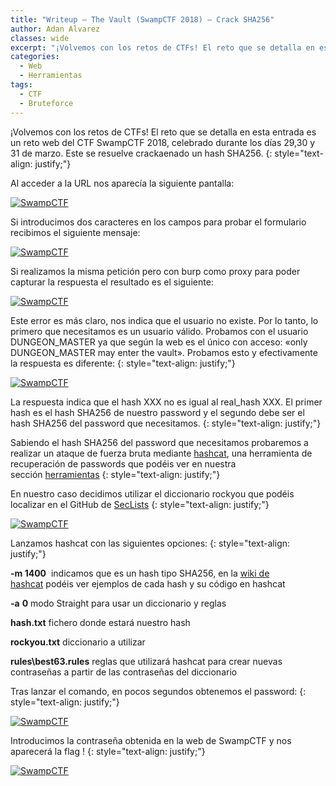 ```yaml
---
title: "Writeup – The Vault (SwampCTF 2018) – Crack SHA256"
author: Adan Alvarez
classes: wide
excerpt: "¡Volvemos con los retos de CTFs! El reto que se detalla en esta entrada es un reto web del CTF SwampCTF 2018, celebrado durante los días 29,30 y 31 de marzo. Este se resuelve crackaenado un hash SHA256."
categories:
  - Web
  - Herramientas
tags:
  - CTF
  - Bruteforce
---
```

¡Volvemos con los retos de CTFs! El reto que se detalla en esta entrada es un reto web del CTF SwampCTF 2018, celebrado durante los días 29,30 y 31 de marzo. Este se resuelve crackaenado un hash SHA256.
{: style="text-align: justify;"}

Al acceder a la URL nos aparecía la siguiente pantalla:

[![SwampCTF ](https://donttouchmynet.github.io/assets/images/old/web-300x242.png "SwampCTF ")](https://donttouchmynet.github.io/assets/images/old/web.png)

Si introducimos dos caracteres en los campos para probar el formulario recibimos el siguiente mensaje:

[![SwampCTF ](https://donttouchmynet.github.io/assets/images/old/invalid-300x85.png "SwampCTF ")](https://donttouchmynet.github.io/assets/images/old/invalid.png)

Si realizamos la misma petición pero con burp como proxy para poder capturar la respuesta el resultado es el siguiente:

[![SwampCTF ](https://donttouchmynet.github.io/assets/images/old/erroruser-300x132.png "SwampCTF ")](https://donttouchmynet.github.io/assets/images/old/erroruser.png)

Este error es más claro, nos indica que el usuario no existe. Por lo tanto, lo primero que necesitamos es un usuario válido. Probamos con el usuario DUNGEON_MASTER ya que según la web es el único con acceso: «only DUNGEON_MASTER may enter the vault». Probamos esto y efectivamente la respuesta es diferente:
{: style="text-align: justify;"}

[![SwampCTF ](https://donttouchmynet.github.io/assets/images/old/hashsha256web-300x131.png "SwampCTF ")](https://donttouchmynet.github.io/assets/images/old/hashsha256web.png)

La respuesta indica que el hash XXX no es igual al real_hash XXX. El primer hash es el hash SHA256 de nuestro password y el segundo debe ser el hash SHA256 del password que necesitamos.
{: style="text-align: justify;"}

Sabiendo el hash SHA256 del password que necesitamos probaremos a realizar un ataque de fuerza bruta mediante [hashcat](https://hashcat.net/hashcat/), una herramienta de recuperación de passwords que podéis ver en nuestra sección [herramientas](https://donttouchmy.net/herramientas/)
{: style="text-align: justify;"}

En nuestro caso decidimos utilizar el diccionario rockyou que podéis localizar en el GitHub de [SecLists](https://github.com/danielmiessler/SecLists)
{: style="text-align: justify;"}

[![SwampCTF ](https://donttouchmynet.github.io/assets/images/old/hashcat-300x11.png "SwampCTF ")](https://donttouchmynet.github.io/assets/images/old/hashcat.png)

Lanzamos hashcat con las siguientes opciones:
{: style="text-align: justify;"}

**-m 1400**  indicamos que es un hash tipo SHA256, en la [wiki de hashcat](https://hashcat.net/wiki/doku.php?id=example_hashes) podéis ver ejemplos de cada hash y su código en hashcat

**-a** **0** modo Straight para usar un diccionario y reglas

**hash.txt** fichero donde estará nuestro hash

**rockyou.txt** diccionario a utilizar

**rules\best63.rules** reglas que utilizará hashcat para crear nuevas contraseñas a partir de las contraseñas del diccionario

Tras lanzar el comando, en pocos segundos obtenemos el password:
{: style="text-align: justify;"}

[![SwampCTF ](https://donttouchmynet.github.io/assets/images/old/hash-300x18.png "SwampCTF ")](https://donttouchmynet.github.io/assets/images/old/hash.png)

Introducimos la contraseña obtenida en la web de SwampCTF y nos aparecerá la flag !
{: style="text-align: justify;"}

[![SwampCTF ](https://donttouchmynet.github.io/assets/images/old/fflag-300x87.png "SwampCTF ")](https://donttouchmynet.github.io/assets/images/old/fflag.png)